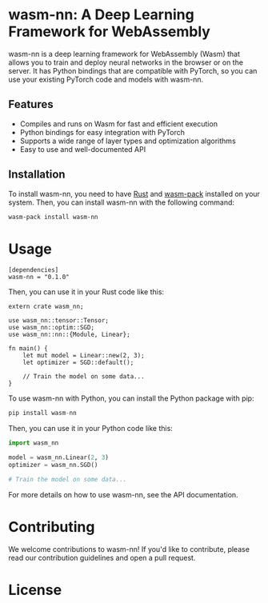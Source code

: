 
# wasm-nn: A Deep Learning Framework for WebAssembly

wasm-nn is a deep learning framework for WebAssembly (Wasm) that allows you to train and deploy neural networks in the browser or on the server. It has Python bindings that are compatible with PyTorch, so you can use your existing PyTorch code and models with wasm-nn.

## Features

- Compiles and runs on Wasm for fast and efficient execution
- Python bindings for easy integration with PyTorch
- Supports a wide range of layer types and optimization algorithms
- Easy to use and well-documented API

## Installation

To install wasm-nn, you need to have [Rust](https://www.rust-lang.org/) and [wasm-pack](https://rustwasm.github.io/wasm-pack/) installed on your system. Then, you can install wasm-nn with the following command:

```bash
wasm-pack install wasm-nn
```

# Usage

```
[dependencies]
wasm-nn = "0.1.0"
```

Then, you can use it in your Rust code like this:

```
extern crate wasm_nn;

use wasm_nn::tensor::Tensor;
use wasm_nn::optim::SGD;
use wasm_nn::nn::{Module, Linear};

fn main() {
    let mut model = Linear::new(2, 3);
    let optimizer = SGD::default();

    // Train the model on some data...
}
```

To use wasm-nn with Python, you can install the Python package with pip:

```python
pip install wasm-nn
```
Then, you can use it in your Python code like this:

```python
import wasm_nn

model = wasm_nn.Linear(2, 3)
optimizer = wasm_nn.SGD()

# Train the model on some data...
```

For more details on how to use wasm-nn, see the API documentation.

# Contributing
We welcome contributions to wasm-nn! If you'd like to contribute, please read our contribution guidelines and open a pull request.

# License